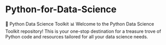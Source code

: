 # Python-for-Data-Science
🐍 Python Data Science Toolkit 📊  Welcome to the Python Data Science Toolkit repository! This is your one-stop destination for a treasure trove of Python code and resources tailored for all your data science needs.  
